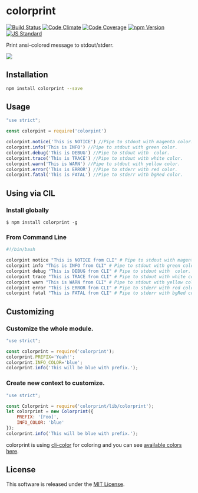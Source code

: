 colorprint
==========

<!---
This file is generated by ape-tmpl. Do not update manually.
--->

<!-- Badge Start -->
<a name="badges"></a>

[![Build Status][bd_travis_shield_url]][bd_travis_url]
[![Code Climate][bd_codeclimate_shield_url]][bd_codeclimate_url]
[![Code Coverage][bd_codeclimate_coverage_shield_url]][bd_codeclimate_url]
[![npm Version][bd_npm_shield_url]][bd_npm_url]
[![JS Standard][bd_standard_shield_url]][bd_standard_url]

[bd_repo_url]: https://github.com/okunishinishi/node-colorprint
[bd_travis_url]: http://travis-ci.org/okunishinishi/node-colorprint
[bd_travis_shield_url]: http://img.shields.io/travis/okunishinishi/node-colorprint.svg?style=flat
[bd_travis_com_url]: http://travis-ci.com/okunishinishi/node-colorprint
[bd_travis_com_shield_url]: https://api.travis-ci.com/okunishinishi/node-colorprint.svg?token=
[bd_license_url]: https://github.com/okunishinishi/node-colorprint/blob/master/LICENSE
[bd_codeclimate_url]: http://codeclimate.com/github/okunishinishi/node-colorprint
[bd_codeclimate_shield_url]: http://img.shields.io/codeclimate/github/okunishinishi/node-colorprint.svg?style=flat
[bd_codeclimate_coverage_shield_url]: http://img.shields.io/codeclimate/coverage/github/okunishinishi/node-colorprint.svg?style=flat
[bd_gemnasium_url]: https://gemnasium.com/okunishinishi/node-colorprint
[bd_gemnasium_shield_url]: https://gemnasium.com/okunishinishi/node-colorprint.svg
[bd_npm_url]: http://www.npmjs.org/package/colorprint
[bd_npm_shield_url]: http://img.shields.io/npm/v/colorprint.svg?style=flat
[bd_standard_url]: http://standardjs.com/
[bd_standard_shield_url]: https://img.shields.io/badge/code%20style-standard-brightgreen.svg

<!-- Badge End -->


<!-- Description Start -->
<a name="description"></a>

Print ansi-colored message to stdout/stderr.

<!-- Description End -->


<!-- Overview Start -->
<a name="overview"></a>

<img src="asset/images/screenshot.png"/>

<!-- Overview End -->


<!-- Sections Start -->
<a name="sections"></a>

<!-- Section from "doc/guides/01.Installation.md.hbs" Start -->

<a name="section-doc-guides-01-installation-md"></a>

Installation
-----

```bash
npm install colorprint --save
```


<!-- Section from "doc/guides/01.Installation.md.hbs" End -->

<!-- Section from "doc/guides/02-Usage.md.hbs" Start -->

<a name="section-doc-guides-02-usage-md"></a>

Usage
-------

```javascript
"use strict";

const colorpint = require('colorpint')

colorpint.notice('This is NOTICE') //Pipe to stdout with magenta color.
colorpint.info('This is INFO') //Pipe to stdout with green color.
colorpint.debug('This is DEBUG') //Pipe to stdout with  color.
colorpint.trace('This is TRACE') //Pipe to stdout with white color.
colorpint.warn('This is WARN') //Pipe to stdout with yellow color.
colorpint.error('This is ERROR') //Pipe to stderr with red color.
colorpint.fatal('This is FATAL') //Pipe to stderr with bgRed color.

```


<!-- Section from "doc/guides/02-Usage.md.hbs" End -->

<!-- Section from "doc/guides/03-CLI.md.hbs" Start -->

<a name="section-doc-guides-03-c-l-i-md"></a>

Using via CIL
-------

### Install globally

```
$ npm install colorprint -g
```

### From Command Line

```bash
#!/bin/bash

colorpint notice "This is NOTICE from CLI" # Pipe to stdout with magenta color.
colorpint info "This is INFO from CLI" # Pipe to stdout with green color.
colorpint debug "This is DEBUG from CLI" # Pipe to stdout with  color.
colorpint trace "This is TRACE from CLI" # Pipe to stdout with white color.
colorpint warn "This is WARN from CLI" # Pipe to stdout with yellow color.
colorpint error "This is ERROR from CLI" # Pipe to stderr with red color.
colorpint fatal "This is FATAL from CLI" # Pipe to stderr with bgRed color.


```




<!-- Section from "doc/guides/03-CLI.md.hbs" End -->

<!-- Section from "doc/guides/04-Customizing.md.hbs" Start -->

<a name="section-doc-guides-04-customizing-md"></a>

Customizing
--------

### Customize the whole module.

```javascript
"use strict";

const colorprint = require('colorprint');
colorprint.PREFIX='Yeah!';
colorprint.INFO_COLOR='blue';
colorprint.info('This will be blue with prefix.');

```

### Create new context to customize.

```javascript
"use strict";

const Colorprint = require('colorprint/lib/colorprint');
let colorprint = new Colorprint({
    PREFIX: '[Foo]',
    INFO_COLOR: 'blue'
});
colorprint.info('This will be blue with prefix.');


```

colorprint is using [cli-color](https://github.com/medikoo/cli-color) for coloring and you can see [available colors here](https://github.com/medikoo/cli-color#colors).


<!-- Section from "doc/guides/04-Customizing.md.hbs" End -->


<!-- Sections Start -->


<!-- LICENSE Start -->
<a name="license"></a>

License
-------
This software is released under the [MIT License](https://github.com/okunishinishi/node-colorprint/blob/master/LICENSE).

<!-- LICENSE End -->


